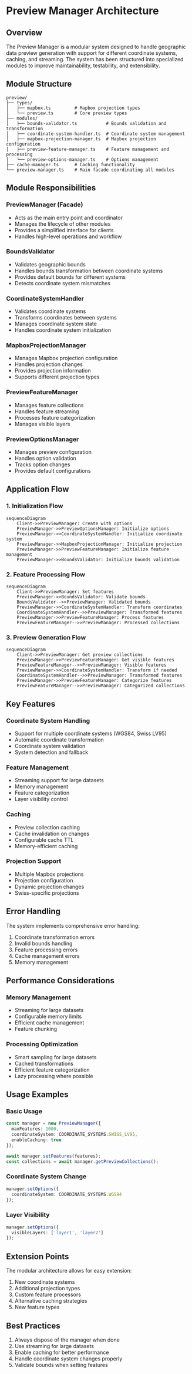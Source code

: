 # Preview Manager Architecture

## Overview

The Preview Manager is a modular system designed to handle geographic data preview generation with support for different coordinate systems, caching, and streaming. The system has been structured into specialized modules to improve maintainability, testability, and extensibility.

## Module Structure

```
preview/
├── types/
│   ├── mapbox.ts         # Mapbox projection types
│   └── preview.ts        # Core preview types
├── modules/
│   ├── bounds-validator.ts           # Bounds validation and transformation
│   ├── coordinate-system-handler.ts  # Coordinate system management
│   ├── mapbox-projection-manager.ts  # Mapbox projection configuration
│   ├── preview-feature-manager.ts    # Feature management and processing
│   └── preview-options-manager.ts    # Options management
├── cache-manager.ts      # Caching functionality
└── preview-manager.ts    # Main facade coordinating all modules
```

## Module Responsibilities

### PreviewManager (Facade)
- Acts as the main entry point and coordinator
- Manages the lifecycle of other modules
- Provides a simplified interface for clients
- Handles high-level operations and workflow

### BoundsValidator
- Validates geographic bounds
- Handles bounds transformation between coordinate systems
- Provides default bounds for different systems
- Detects coordinate system mismatches

### CoordinateSystemHandler
- Validates coordinate systems
- Transforms coordinates between systems
- Manages coordinate system state
- Handles coordinate system initialization

### MapboxProjectionManager
- Manages Mapbox projection configuration
- Handles projection changes
- Provides projection information
- Supports different projection types

### PreviewFeatureManager
- Manages feature collections
- Handles feature streaming
- Processes feature categorization
- Manages visible layers

### PreviewOptionsManager
- Manages preview configuration
- Handles option validation
- Tracks option changes
- Provides default configurations

## Application Flow

### 1. Initialization Flow
```mermaid
sequenceDiagram
    Client->>PreviewManager: Create with options
    PreviewManager->>PreviewOptionsManager: Initialize options
    PreviewManager->>CoordinateSystemHandler: Initialize coordinate system
    PreviewManager->>MapboxProjectionManager: Initialize projection
    PreviewManager->>PreviewFeatureManager: Initialize feature management
    PreviewManager->>BoundsValidator: Initialize bounds validation
```

### 2. Feature Processing Flow
```mermaid
sequenceDiagram
    Client->>PreviewManager: Set features
    PreviewManager->>BoundsValidator: Validate bounds
    BoundsValidator-->>PreviewManager: Validated bounds
    PreviewManager->>CoordinateSystemHandler: Transform coordinates
    CoordinateSystemHandler-->>PreviewManager: Transformed features
    PreviewManager->>PreviewFeatureManager: Process features
    PreviewFeatureManager-->>PreviewManager: Processed collections
```

### 3. Preview Generation Flow
```mermaid
sequenceDiagram
    Client->>PreviewManager: Get preview collections
    PreviewManager->>PreviewFeatureManager: Get visible features
    PreviewFeatureManager-->>PreviewManager: Visible features
    PreviewManager->>CoordinateSystemHandler: Transform if needed
    CoordinateSystemHandler-->>PreviewManager: Transformed features
    PreviewManager->>PreviewFeatureManager: Categorize features
    PreviewFeatureManager-->>PreviewManager: Categorized collections
```

## Key Features

### Coordinate System Handling
- Support for multiple coordinate systems (WGS84, Swiss LV95)
- Automatic coordinate transformation
- Coordinate system validation
- System detection and fallback

### Feature Management
- Streaming support for large datasets
- Memory management
- Feature categorization
- Layer visibility control

### Caching
- Preview collection caching
- Cache invalidation on changes
- Configurable cache TTL
- Memory-efficient caching

### Projection Support
- Multiple Mapbox projections
- Projection configuration
- Dynamic projection changes
- Swiss-specific projections

## Error Handling

The system implements comprehensive error handling:
1. Coordinate transformation errors
2. Invalid bounds handling
3. Feature processing errors
4. Cache management errors
5. Memory management

## Performance Considerations

### Memory Management
- Streaming for large datasets
- Configurable memory limits
- Efficient cache management
- Feature chunking

### Processing Optimization
- Smart sampling for large datasets
- Cached transformations
- Efficient feature categorization
- Lazy processing where possible

## Usage Examples

### Basic Usage
```typescript
const manager = new PreviewManager({
  maxFeatures: 1000,
  coordinateSystem: COORDINATE_SYSTEMS.SWISS_LV95,
  enableCaching: true
});

await manager.setFeatures(features);
const collections = await manager.getPreviewCollections();
```

### Coordinate System Change
```typescript
manager.setOptions({
  coordinateSystem: COORDINATE_SYSTEMS.WGS84
});
```

### Layer Visibility
```typescript
manager.setOptions({
  visibleLayers: ['layer1', 'layer2']
});
```

## Extension Points

The modular architecture allows for easy extension:
1. New coordinate systems
2. Additional projection types
3. Custom feature processors
4. Alternative caching strategies
5. New feature types

## Best Practices

1. Always dispose of the manager when done
2. Use streaming for large datasets
3. Enable caching for better performance
4. Handle coordinate system changes properly
5. Validate bounds when setting features
